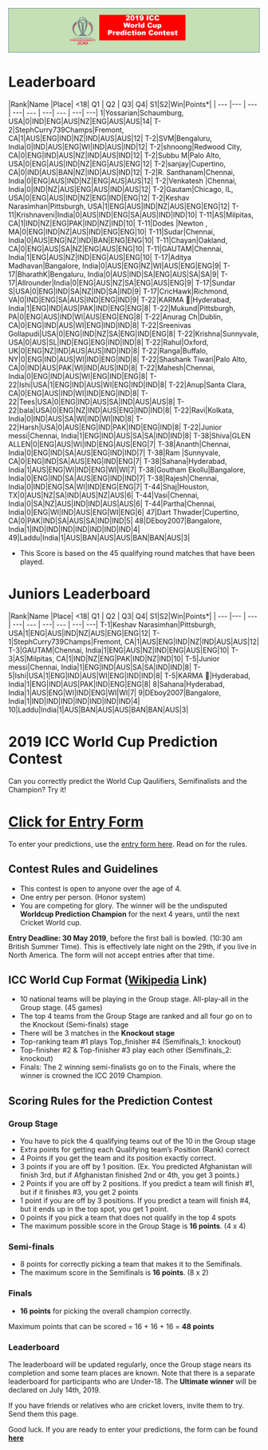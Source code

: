 ![Logo](images/ICCWCPP.png)

# Leaderboard

|Rank|Name |Place| <18| Q1 | Q2 | Q3| Q4| S1|S2|Win|Points*|
| --- |--- | --- | ---| --- | ---| --- | ---| ---|
1|Yossarian|Schaumburg, USA|0|IND|ENG|AUS|NZ|ENG|AUS|AUS|14|
T-2|StephCurry739Champs|Fremont, CA|1|AUS|ENG|IND|NZ|IND|AUS|AUS|12|
T-2|SVM|Bengaluru, India|0|IND|AUS|ENG|WI|IND|AUS|IND|12|
T-2|shnoong|Redwood City, CA|0|ENG|IND|AUS|NZ|IND|AUS|IND|12|
T-2|Subbu M|Palo Alto, USA|0|ENG|AUS|IND|NZ|ENG|AUS|ENG|12|
T-2|sanjay|Cupertino, CA|0|IND|AUS|BAN|NZ|IND|AUS|IND|12|
T-2|R. Santhanam|Chennai, India|0|ENG|AUS|IND|NZ|ENG|AUS|AUS|12|
T-2|Venkatesh |Chennai, India|0|IND|NZ|AUS|ENG|AUS|IND|AUS|12|
T-2|Gautam|Chicago, IL, USA|0|ENG|AUS|IND|NZ|ENG|IND|ENG|12|
T-2|Keshav Narasimhan|Pittsburgh, USA|1|ENG|AUS|IND|NZ|AUS|ENG|ENG|12|
T-11|Krishnaveni|India|0|AUS|IND|ENG|SA|AUS|IND|IND|10|
T-11|AS|Milpitas, CA|1|IND|NZ|ENG|PAK|IND|NZ|IND|10|
T-11|Dodes |Newton , MA|0|ENG|IND|NZ|AUS|IND|ENG|ENG|10|
T-11|Sudar|Chennai, India|0|AUS|ENG|NZ|IND|BAN|ENG|ENG|10|
T-11|Chayan|Oakland, CA|0|ENG|AUS|SA|NZ|ENG|AUS|ENG|10|
T-11|GAUTAM|Chennai, India|1|ENG|AUS|NZ|IND|ENG|AUS|ENG|10|
T-17|Aditya Madhavan|Bangalore, India|0|AUS|ENG|NZ|WI|AUS|ENG|ENG|9|
T-17|BharathK|Bengaluru, India|0|AUS|IND|SA|ENG|AUS|SA|SA|9|
T-17|Allrounder|India|0|ENG|AUS|NZ|SA|ENG|AUS|ENG|9|
T-17|Sundar S|USA|0|ENG|IND|SA|NZ|IND|SA|IND|9|
T-17|CricHawk|Richmond, VA|0|IND|ENG|SA|AUS|IND|ENG|IND|9|
T-22|KARMA 🦄|Hyderabad, India|1|ENG|IND|AUS|PAK|IND|ENG|ENG|8|
T-22|Mukund|Pittsburgh, PA|0|ENG|AUS|IND|WI|AUS|ENG|ENG|8|
T-22|Anurag Ch|Dublin, CA|0|ENG|IND|AUS|WI|ENG|IND|IND|8|
T-22|Sreenivas Gollapudi|USA|0|ENG|IND|NZ|SA|ENG|IND|ENG|8|
T-22|Krishna|Sunnyvale, USA|0|AUS|SL|IND|ENG|ENG|IND|IND|8|
T-22|Rahul|Oxford, UK|0|ENG|NZ|IND|AUS|AUS|IND|IND|8|
T-22|Ranga|Buffalo, NY|0|ENG|IND|AUS|WI|IND|ENG|IND|8|
T-22|Shashank Tiwari|Palo Alto, CA|0|IND|AUS|PAK|WI|IND|AUS|IND|8|
T-22|Mahesh|Chennai, India|0|ENG|IND|AUS|WI|ENG|IND|ENG|8|
T-22|Ishi|USA|1|ENG|IND|AUS|WI|ENG|IND|IND|8|
T-22|Anup|Santa Clara, CA|0|ENG|AUS|IND|WI|IND|ENG|IND|8|
T-22|Tees|USA|0|ENG|IND|AUS|SA|IND|AUS|AUS|8|
T-22|bala|USA|0|ENG|NZ|IND|AUS|ENG|IND|IND|8|
T-22|Ravi|Kolkata, India|0|IND|AUS|SA|WI|IND|WI|IND|8|
T-22|Harsh|USA|0|AUS|ENG|IND|PAK|IND|ENG|IND|8|
T-22|Junior messi|Chennai, India|1|ENG|IND|AUS|SA|SA|IND|IND|8|
T-38|Shiva|GLEN ALLEN|0|ENG|AUS|WI|IND|ENG|AUS|ENG|7|
T-38|Ananth|Chennai, India|0|ENG|IND|SA|AUS|ENG|IND|IND|7|
T-38|Ram |Sunnyvale, CA|0|ENG|IND|SA|AUS|ENG|IND|ENG|7|
T-38|Sahana|Hyderabad, India|1|AUS|ENG|WI|IND|ENG|WI|WI|7|
T-38|Goutham Ekollu|Bangalore, India|0|ENG|IND|SA|AUS|ENG|IND|IND|7|
T-38|Rajesh|Chennai, India|0|IND|ENG|SA|WI|IND|ENG|ENG|7|
T-44|Shaj|Houston, TX|0|AUS|NZ|SA|IND|AUS|NZ|AUS|6|
T-44|Vasi|Chennai, India|0|SA|NZ|AUS|IND|IND|AUS|AUS|6|
T-44|Partha|Chennai, India|0|ENG|WI|IND|AUS|ENG|WI|ENG|6|
47|Dart Thwader|Cupertino, CA|0|PAK|IND|SA|AUS|SA|IND|IND|5|
48|DEboy2007|Bangalore, India|1|IND|IND|IND|IND|IND|IND|IND|4|
49|Laddu|India|1|AUS|BAN|AUS|AUS|BAN|BAN|AUS|3|

* This Score is based on the 45 qualifying round matches that have been played.

# Juniors Leaderboard

|Rank|Name |Place| <18| Q1 | Q2 | Q3| Q4| S1|S2|Win|Points*|
| --- |--- | --- | ---| --- | ---| --- | ---| ---|
T-1|Keshav Narasimhan|Pittsburgh, USA|1|ENG|AUS|IND|NZ|AUS|ENG|ENG|12|
T-1|StephCurry739Champs|Fremont, CA|1|AUS|ENG|IND|NZ|IND|AUS|AUS|12|
T-3|GAUTAM|Chennai, India|1|ENG|AUS|NZ|IND|ENG|AUS|ENG|10|
T-3|AS|Milpitas, CA|1|IND|NZ|ENG|PAK|IND|NZ|IND|10|
T-5|Junior messi|Chennai, India|1|ENG|IND|AUS|SA|SA|IND|IND|8|
T-5|Ishi|USA|1|ENG|IND|AUS|WI|ENG|IND|IND|8|
T-5|KARMA 🦄|Hyderabad, India|1|ENG|IND|AUS|PAK|IND|ENG|ENG|8|
8|Sahana|Hyderabad, India|1|AUS|ENG|WI|IND|ENG|WI|WI|7|
9|DEboy2007|Bangalore, India|1|IND|IND|IND|IND|IND|IND|IND|4|
10|Laddu|India|1|AUS|BAN|AUS|AUS|BAN|BAN|AUS|3|

# 2019 ICC World Cup Prediction Contest

Can you correctly predict the World Cup Qaulifiers, Semifinalists and the Champion? Try it!

# [Click for Entry Form](http://bit.ly/2019_icc_worldcup_predictions)
To enter your predictions, use the [entry form here](http://bit.ly/2019_icc_worldcup_predictions). Read on for the rules.


## Contest Rules and Guidelines
- This contest is open to anyone over the age of 4.
- One entry per person. (Honor system)
- You are competing for glory. The winner will be the undisputed **Worldcup Prediction Champion** for the next 4 years, until the next Cricket World cup.

**Entry Deadline: 30 May 2019**, before the first ball is bowled. (10:30 am British Summer Time). This is effectively late night on the 29th, if you live in North America. The form will not accept entries after that time.


## ICC World Cup Format ([Wikipedia](https://en.wikipedia.org/wiki/2019_Cricket_World_Cup) Link)

- 10 national teams will be playing in the Group stage. All-play-all in the Group stage. (45 games)
- The top 4 teams from the Group Stage are ranked and all four go on to the Knockout (Semi-finals) stage 
- There will be 3 matches in the **Knockout stage**
- Top-ranking team #1 plays Top_finisher #4 (Semifinals_1: knockout)
- Top-finisher #2 & Top-finisher #3 play each other (Semifinals_2: knockout) 
- Finals: The 2 winning semi-finalists go on to the Finals, where the winner is crowned the ICC 2019 Champion.

## Scoring Rules for the Prediction Contest

### Group Stage
- You have to pick the 4 qualifying teams out of the 10 in the Group stage
- Extra points for getting each Qualifying team’s Position (Rank) correct
- 4 Points if you get the team and its position exactly correct.
- 3 points if you are off by 1 position. (Ex. You predicted Afghanistan will finish 3rd, but if Afghanistan finished 2nd or 4th, you get 3 points.)
- 2 Points if you are off by 2 positions. If you predict a team will finish #1, but if it finishes #3, you get 2 points
- 1 point if you are off by 3 positions. If you predict a team will finish #4, but it ends up in the top spot, you get 1 point.
- 0 points if you pick a team that does not qualify in the top 4 spots
- The maximum possible score in the Group Stage is **16 points**. (4 x 4)

### Semi-finals
- 8 points for correctly picking a team that makes it to the Semifinals.
- The maximum score in the Semifinals is **16 points**. (8 x 2)

### Finals
- **16 points** for picking the overall champion correctly.

Maximum points that can be scored = 16 + 16 + 16 = **48 points**

### Leaderboard
The leaderboard will be updated regularly, once the Group stage nears its completion and some team places are known. Note that there is a separate leaderboard for participants who are Under-18.
The **Ultimate winner** will be declared on July 14th, 2019.

If you have friends or relatives who are cricket lovers, invite them to try. Send them this page.

Good luck. If you are ready to enter your predictions, the form can be found **[here](http://bit.ly/2019_icc_worldcup_predictions)**



